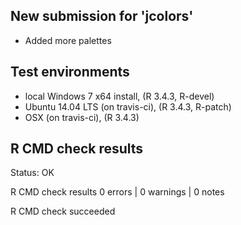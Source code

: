 
## New submission for 'jcolors'

* Added more palettes

## Test environments

* local Windows 7 x64 install, (R 3.4.3, R-devel)
* Ubuntu 14.04 LTS (on travis-ci), (R 3.4.3, R-patch)
* OSX (on travis-ci), (R 3.4.3)

## R CMD check results

Status: OK



R CMD check results
0 errors | 0 warnings | 0 notes

R CMD check succeeded
